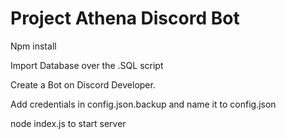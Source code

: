 # Project Athena Discord Bot

Npm install

Import Database over the .SQL script

Create a Bot on Discord Developer.

Add credentials in config.json.backup and name it to config.json

node index.js to start server

